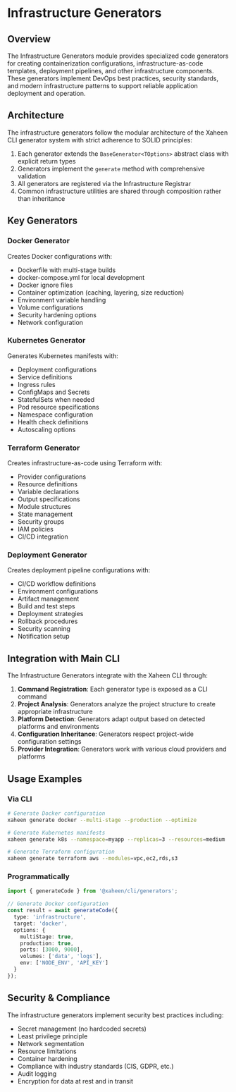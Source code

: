 # Infrastructure Generators

## Overview

The Infrastructure Generators module provides specialized code generators for creating containerization configurations, infrastructure-as-code templates, deployment pipelines, and other infrastructure components. These generators implement DevOps best practices, security standards, and modern infrastructure patterns to support reliable application deployment and operation.

## Architecture

The infrastructure generators follow the modular architecture of the Xaheen CLI generator system with strict adherence to SOLID principles:

1. Each generator extends the `BaseGenerator<TOptions>` abstract class with explicit return types
2. Generators implement the `generate` method with comprehensive validation
3. All generators are registered via the Infrastructure Registrar
4. Common infrastructure utilities are shared through composition rather than inheritance

## Key Generators

### Docker Generator

Creates Docker configurations with:
- Dockerfile with multi-stage builds
- docker-compose.yml for local development
- Docker ignore files
- Container optimization (caching, layering, size reduction)
- Environment variable handling
- Volume configurations
- Security hardening options
- Network configuration

### Kubernetes Generator

Generates Kubernetes manifests with:
- Deployment configurations
- Service definitions
- Ingress rules
- ConfigMaps and Secrets
- StatefulSets when needed
- Pod resource specifications
- Namespace configuration
- Health check definitions
- Autoscaling options

### Terraform Generator

Creates infrastructure-as-code using Terraform with:
- Provider configurations
- Resource definitions
- Variable declarations
- Output specifications
- Module structures
- State management
- Security groups
- IAM policies
- CI/CD integration

### Deployment Generator

Creates deployment pipeline configurations with:
- CI/CD workflow definitions
- Environment configurations
- Artifact management
- Build and test steps
- Deployment strategies
- Rollback procedures
- Security scanning
- Notification setup

## Integration with Main CLI

The Infrastructure Generators integrate with the Xaheen CLI through:

1. **Command Registration**: Each generator type is exposed as a CLI command
2. **Project Analysis**: Generators analyze the project structure to create appropriate infrastructure
3. **Platform Detection**: Generators adapt output based on detected platforms and environments
4. **Configuration Inheritance**: Generators respect project-wide configuration settings
5. **Provider Integration**: Generators work with various cloud providers and platforms

## Usage Examples

### Via CLI

```bash
# Generate Docker configuration
xaheen generate docker --multi-stage --production --optimize

# Generate Kubernetes manifests
xaheen generate k8s --namespace=myapp --replicas=3 --resources=medium

# Generate Terraform configuration
xaheen generate terraform aws --modules=vpc,ec2,rds,s3
```

### Programmatically

```typescript
import { generateCode } from '@xaheen/cli/generators';

// Generate Docker configuration
const result = await generateCode({
  type: 'infrastructure',
  target: 'docker',
  options: {
    multiStage: true,
    production: true,
    ports: [3000, 9000],
    volumes: ['data', 'logs'],
    env: ['NODE_ENV', 'API_KEY']
  }
});
```

## Security & Compliance

The infrastructure generators implement security best practices including:

- Secret management (no hardcoded secrets)
- Least privilege principle
- Network segmentation
- Resource limitations
- Container hardening
- Compliance with industry standards (CIS, GDPR, etc.)
- Audit logging
- Encryption for data at rest and in transit
